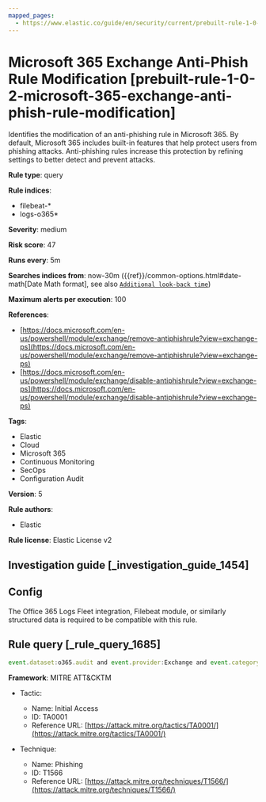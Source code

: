 ```yaml
---
mapped_pages:
  - https://www.elastic.co/guide/en/security/current/prebuilt-rule-1-0-2-microsoft-365-exchange-anti-phish-rule-modification.html
---
```


# Microsoft 365 Exchange Anti-Phish Rule Modification [prebuilt-rule-1-0-2-microsoft-365-exchange-anti-phish-rule-modification]

Identifies the modification of an anti-phishing rule in Microsoft 365. By default, Microsoft 365 includes built-in features that help protect users from phishing attacks. Anti-phishing rules increase this protection by refining settings to better detect and prevent attacks.

**Rule type**: query

**Rule indices**:

* filebeat-*
* logs-o365*

**Severity**: medium

**Risk score**: 47

**Runs every**: 5m

**Searches indices from**: now-30m ({{ref}}/common-options.html#date-math[Date Math format], see also [`Additional look-back time`](docs-content://solutions/security/detect-and-alert/create-detection-rule.md#rule-schedule))

**Maximum alerts per execution**: 100

**References**:

* [https://docs.microsoft.com/en-us/powershell/module/exchange/remove-antiphishrule?view=exchange-ps](https://docs.microsoft.com/en-us/powershell/module/exchange/remove-antiphishrule?view=exchange-ps)
* [https://docs.microsoft.com/en-us/powershell/module/exchange/disable-antiphishrule?view=exchange-ps](https://docs.microsoft.com/en-us/powershell/module/exchange/disable-antiphishrule?view=exchange-ps)

**Tags**:

* Elastic
* Cloud
* Microsoft 365
* Continuous Monitoring
* SecOps
* Configuration Audit

**Version**: 5

**Rule authors**:

* Elastic

**Rule license**: Elastic License v2

## Investigation guide [_investigation_guide_1454]

## Config

The Office 365 Logs Fleet integration, Filebeat module, or similarly structured data is required to be compatible with this rule.

## Rule query [_rule_query_1685]

```js
event.dataset:o365.audit and event.provider:Exchange and event.category:web and event.action:("Remove-AntiPhishRule" or "Disable-AntiPhishRule") and event.outcome:success
```

**Framework**: MITRE ATT&CKTM

* Tactic:

    * Name: Initial Access
    * ID: TA0001
    * Reference URL: [https://attack.mitre.org/tactics/TA0001/](https://attack.mitre.org/tactics/TA0001/)

* Technique:

    * Name: Phishing
    * ID: T1566
    * Reference URL: [https://attack.mitre.org/techniques/T1566/](https://attack.mitre.org/techniques/T1566/)




